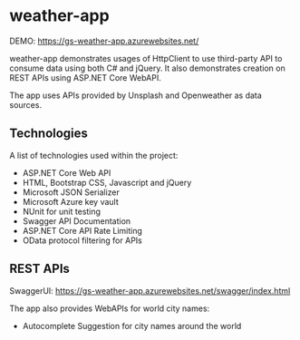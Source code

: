 # weather-app
 
 DEMO: https://gs-weather-app.azurewebsites.net/
 
weather-app demonstrates usages of HttpClient to use third-party API to consume data using both C# and jQuery. It also demonstrates creation on REST APIs using ASP.NET Core WebAPI.

The app uses APIs provided by Unsplash and Openweather as data sources.
 
 ## Technologies
A list of technologies used within the project:
* ASP.NET Core Web API
* HTML, Bootstrap CSS, Javascript and jQuery
* Microsoft JSON Serializer
* Microsoft Azure key vault
* NUnit for unit testing
* Swagger API Documentation
* ASP.NET Core API Rate Limiting
* OData protocol filtering for APIs

 ## REST APIs
 SwaggerUI: https://gs-weather-app.azurewebsites.net/swagger/index.html
 
 The app also provides WebAPIs for world city names:
 * Autocomplete Suggestion for city names around the world
